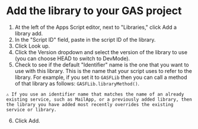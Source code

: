 # Add the library to your GAS project

1. At the left of the Apps Script editor, next to "Libraries," click Add a library add.
2. In the "Script ID" field, paste in the script ID of the library.
3. Click Look up.
4. Click the Version dropdown and select the version of the library to use (you can choose HEAD to switch to DevMode).
5. Check to see if the default "Identifier" name is the one that you want to use with this library. This is the name that your script uses to refer to the library. For example, if you set it to ``GASFLib`` then you can call a method of that library as follows: ``GASFLib.libraryMethod()``.

`⚠️ If you use an identifier name that matches the name of an already existing service, such as MailApp, or a previously added library, then the library you have added most recently overrides the existing service or library.`

6. Click Add.
